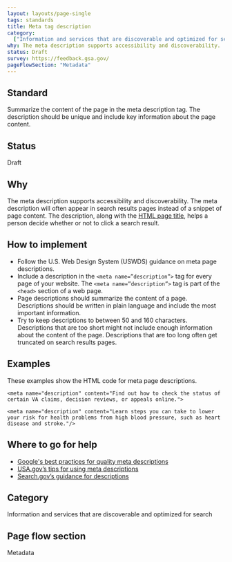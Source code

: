 ```yaml
---
layout: layouts/page-single
tags: standards
title: Meta tag description
category:
  ["Information and services that are discoverable and optimized for search"]
why: The meta description supports accessibility and discoverability.
status: Draft
survey: https://feedback.gsa.gov/
pageFlowSection: "Metadata"
---
```


## Standard

Summarize the content of the page in the meta description tag. The description should be unique and include key information about the page content.

## Status

Draft

## Why

The meta description supports accessibility and discoverability. The meta description will often appear in search results pages instead of a snippet of page content. The description, along with the [HTML page title](../html-page-title), helps a person decide whether or not to click a search result.

## How to implement

- Follow the U.S. Web Design System (USWDS) guidance on meta page descriptions.
- Include a description in the `<meta name=”description”>` tag for every page of your website. The `<meta name=”description”>` tag is part of the `<head>` section of a web page.
- Page descriptions should summarize the content of a page. Descriptions should be written in plain language and include the most important information.
- Try to keep descriptions to between 50 and 160 characters. Descriptions that are too short might not include enough information about the content of the page. Descriptions that are too long often get truncated on search results pages.

## Examples

These examples show the HTML code for meta page descriptions.

`<meta name="description" content="Find out how to check the status of certain VA claims, decision reviews, or appeals online.">`

`<meta name="description" content="Learn steps you can take to lower your risk for health problems from high blood pressure, such as heart disease and stroke."/>`

## Where to go for help

- [Google's best practices for quality meta descriptions](https://developers.google.com/search/docs/appearance/snippet#meta-descriptions)
- [USA.gov’s tips for using meta descriptions](https://blog.usa.gov/three-tips-for-using-meta-descriptions)
- [Search.gov’s guidance for descriptions](https://search.gov/indexing/metadata.html#description)

## Category

Information and services that are discoverable and optimized for search

## Page flow section

Metadata
